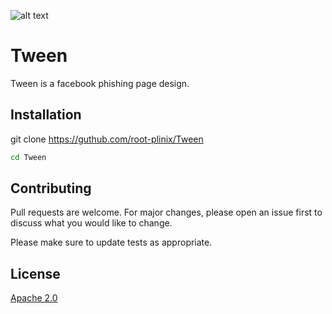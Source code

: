 ![alt text](~/root-plinix/20210310_141426.png)
# Tween

Tween is a facebook phishing page design.

## Installation

git clone https://guthub.com/root-plinix/Tween

```bash
cd Tween
```

## Contributing
Pull requests are welcome. For major changes, please open an issue first to discuss what you would like to change.

Please make sure to update tests as appropriate.

## License
[Apache 2.0](https://choosealicense.com/licenses/apache/)
